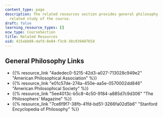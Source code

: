 ```yaml
---
content_type: page
description: The related resources section provides general philosophy links for the
  related study of the course.
draft: false
learning_resource_types: []
ocw_type: CourseSection
title: Related Resources
uid: 415abb88-dafd-8e84-f3c8-38c93948765d
---
```

## General Philosophy Links

- {{% resource_link "4adedec0-5215-42d3-a027-713028c949e2" "American Philosophical Association" %}}  
- {{% resource_link "e01c57de-274a-450e-aa5e-0570002dd846" "American Philosophical Society" %}}
- {{% resource_link "5ee4013c-b5c8-4c50-9184-a885d7c9d306" "The Philosophers' Magazine" %}}
- {{% resource_link "7ce6f9f7-38fb-41fd-bd51-3266fa02d5b6" "Stanford Encyclopedia of Philosophy" %}}